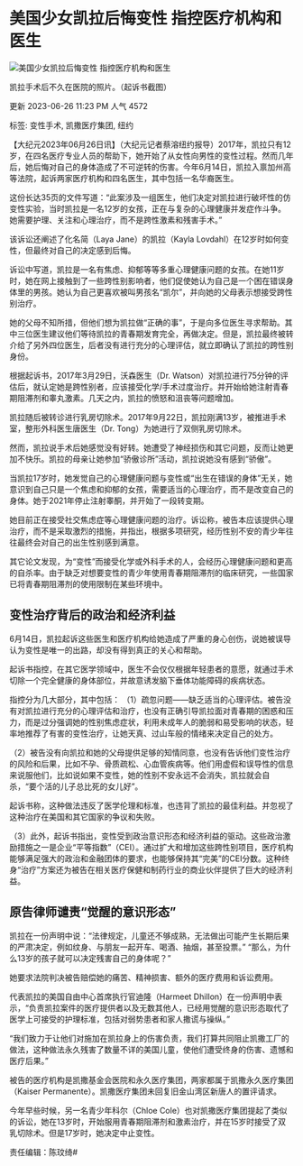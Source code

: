 # 美国少女凯拉后悔变性 指控医疗机构和医生

![美国少女凯拉后悔变性 指控医疗机构和医生](https://i.epochtimes.com/assets/uploads/2023/06/id14022585-167056-600x400.jpg)

凯拉手术后不久在医院的照片。（起诉书截图）

更新 2023-06-26 11:23 PM 人气 4572

标签: 变性手术, 凯撒医疗集团, 纽约

【大纪元2023年06月26日讯】（大纪元记者蔡溶纽约报导）2017年，凯拉只有12岁，在四名医疗专业人员的帮助下，她开始了从女性向男性的变性过程。然而几年后，她后悔对自己的身体造成了不可逆转的伤害。今年6月14日，凯拉入禀加州高等法院，起诉两家医疗机构和四名医生，其中包括一名华裔医生。

这份长达35页的文件写道：“此案涉及一组医生，他们决定对凯拉进行破坏性的仿变性实验，当时凯拉是一名12岁的女孩，正在与复杂的心理健康并发症作斗争。她需要护理、关注和心理治疗，而不是跨性激素和残害手术。”

该诉讼还阐述了化名简（Laya Jane）的凯拉（Kayla Lovdahl）在12岁时如何变性，但最终对自己的决定感到后悔。

诉讼中写道，凯拉是一名有焦虑、抑郁等等多重心理健康问题的女孩。在她11岁时，她在网上接触到了一些跨性别影响者，他们促使她认为自己是一个困在错误身体里的男孩。她认为自己更喜欢被叫男孩名“凯尔”，并向她的父母表示想接受跨性别治疗。

她的父母不知所措，但他们想为凯拉做“正确的事”，于是向多位医生寻求帮助。其中三位医生建议他们等待凯拉的青春期发育完全，再做决定。但是，凯拉最终被转介给了另外四位医生，后者没有进行充分的心理评估，就立即确认了凯拉的跨性别身份。

根据起诉书，2017年3月29日，沃森医生（Dr. Watson）对凯拉进行75分钟的评估后，就认定她是跨性别者，应该接受化学/手术过度治疗。并开始给她注射青春期阻滞剂和睾丸激素。几天之内，凯拉的愤怒和沮丧等问题增加。

凯拉随后被转诊进行乳房切除术。2017年9月22日，凯拉刚满13岁，被推进手术室，整形外科医生唐医生（Dr. Tong）为她进行了双侧乳房切除术。

然而，凯拉说手术后她感觉没有好转。她遭受了神经损伤和其它问题，反而让她更加不快乐。凯拉的母亲让她参加“骄傲诊所”活动，凯拉说她没有感到“骄傲”。

当凯拉17岁时，她发觉自己的心理健康问题与变性或“出生在错误的身体”无关，她意识到自己只是一个焦虑和抑郁的女孩，需要适当的心理治疗，而不是改变自己的身体。她于2021年停止注射睾酮，并开始了一段转变期。

她目前正在接受社交焦虑症等心理健康问题的治疗。诉讼称，被告本应该提供心理治疗，而不是采取激烈的措施，并指出，根据多项研究，经历性别不安的青少年往往最终会对自己的出生性别感到满意。

其它论文发现，为“变性”而接受化学或外科手术的人，会经历心理健康问题和更高的自杀率。由于缺乏对想要变性的青少年使用青春期阻滞剂的临床研究，一些国家已将青春期阻滞剂的使用限制在某些环境中。

## 变性治疗背后的政治和经济利益

6月14日，凯拉起诉这些医生和医疗机构给她造成了严重的身心创伤，说她被误导认为变性是唯一的出路，却没有得到真正的关心和帮助。

起诉书指控，在其它医学领域中，医生不会仅仅根据年轻患者的意愿，就通过手术切除一个完全健康的身体部位，并故意诱发脑下垂体功能障碍的疾病状态。

指控分为几大部分，其中包括：
（1）疏忽问题——缺乏适当的心理评估。被告没有对凯拉进行充分的心理评估和治疗，也没有正确引导凯拉面对青春期的困惑和压力，而是过分强调她的性别焦虑症状，利用未成年人的脆弱和易受影响的状态，轻率地推荐了有害的变性治疗，让她天真、过山车般的情绪来决定自己的处方。

（2）被告没有向凯拉和她的父母提供足够的知情同意，也没有告诉他们变性治疗的风险和后果，比如不孕、骨质疏松、心血管疾病等。他们用虚假和误导性的信息来说服他们，比如说如果不变性，她的性别不安永远不会消失，凯拉就会自杀，“要个活的儿子总比死的女儿好”。

起诉书称，这种做法违反了医学伦理和标准，也违背了凯拉的最佳利益。并忽视了这种治疗在美国和其它国家的争议和失败。

（3）此外，起诉书指出，变性受到政治意识形态和经济利益的驱动。这些政治激励措施之一是企业“平等指数”（CEI）。通过扩大和增加这些跨性别项目，医疗机构能够满足强大的政治和金融团体的要求，也能够保持其“完美”的CEI分数。这种终身“治疗”方案还为被告在相关医疗保健和制药行业的商业伙伴提供了巨大的经济利益。

## 原告律师谴责“觉醒的意识形态”

凯拉在一份声明中说：“法律规定，儿童还不够成熟，无法做出可能产生长期后果的严肃决定，例如纹身、与朋友一起开车、喝酒、抽烟，甚至投票。” “那么，为什么13岁的孩子就可以决定残害自己的身体呢？”

她要求法院判决被告赔偿她的痛苦、精神损害、额外的医疗费用和诉讼费用。

代表凯拉的美国自由中心首席执行官迪隆（Harmeet Dhillon）在一份声明中表示，“负责凯拉案件的医疗提供者以及无数其他人，已经用觉醒的意识形态取代了医学上可接受的护理标准，包括对弱势患者和家人撒谎与操纵。”

“我们致力于让他们对施加在凯拉身上的伤害负责，我们打算共同阻止凯撒工厂的做法，这种做法永久残害了数量不详的美国儿童，使他们遭受终身的伤害、遗憾和医疗后果。”

被告的医疗机构是凯撒基金会医院和永久医疗集团，两家都属于凯撒永久医疗集团（Kaiser Permanente）。凯撒医疗集团未回复旧金山湾区新唐人的置评请求。

今年早些时候，另一名青少年科尔（Chloe Cole）也对凯撒医疗集团提起了类似的诉讼，她在13岁时，开始服用青春期阻滞剂和激素治疗，并在15岁时接受了双乳切除术。但是17岁时，她决定中止变性。 

责任编辑：陈玟绮#